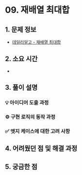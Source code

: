# 09. 재배열 최대합

## 1. 문제 정보
- [데일리알고 - 재배열 최대합](https://dailyalgo.kr/ko/problems/191)

## 2. 소요 시간
- 

## 3. 풀이 설명
### 💡 아이디어 도출 과정

### ⚙️ 구현 로직의 동작 과정

### ✅ 엣지 케이스에 대한 고려 사항

## 4. 어려웠던 점 및 해결 과정

## 5. 궁금한 점

